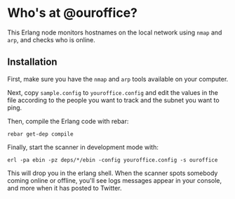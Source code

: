 Who's at @ouroffice?
====================

This Erlang node monitors hostnames on the local network using `nmap`
and `arp`, and checks who is online. 

Installation
------------

First, make sure you have the `nmap` and `arp` tools available on your
computer.

Next, copy `sample.config` to `youroffice.config` and edit the values in the
file according to the people you want to track and the subnet you want
to ping.

Then, compile the Erlang code with rebar:

    rebar get-dep compile
    
Finally, start the scanner in development mode with:

    erl -pa ebin -pz deps/*/ebin -config youroffice.config -s ouroffice

This will drop you in the erlang shell. When the scanner spots
somebody coming online or offline, you'll see logs messages appear in
your console, and more when it has posted to Twitter.
